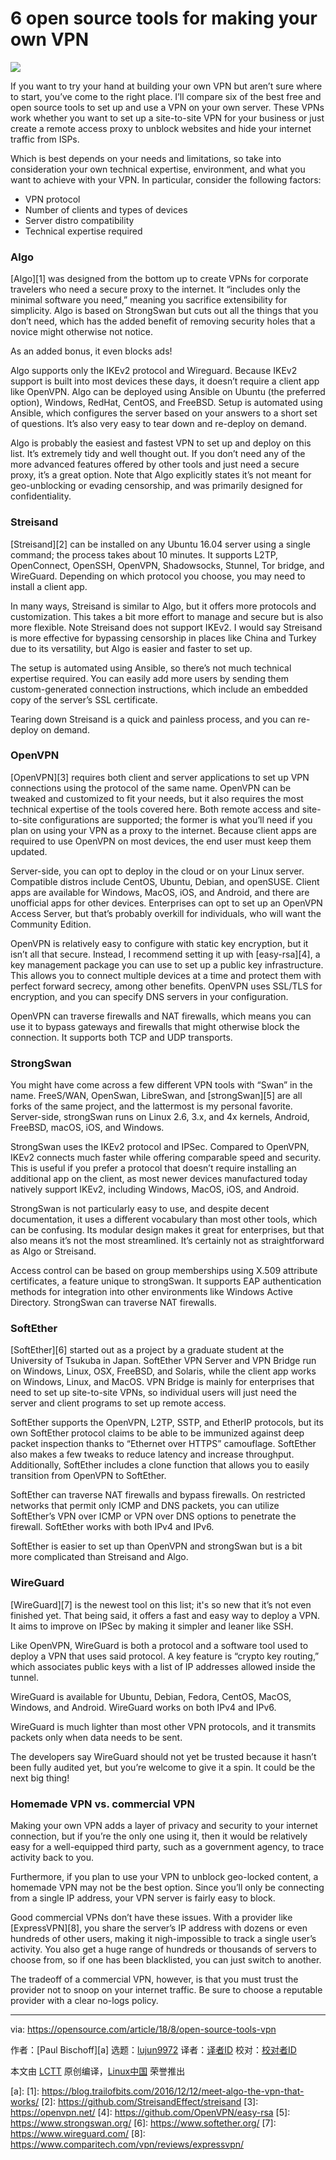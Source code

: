 6 open source tools for making your own VPN
======

![](https://opensource.com/sites/default/files/styles/image-full-size/public/lead-images/vpn_scrabble_networking.jpg?itok=pdsUHw5N)

If you want to try your hand at building your own VPN but aren’t sure where to start, you’ve come to the right place. I’ll compare six of the best free and open source tools to set up and use a VPN on your own server. These VPNs work whether you want to set up a site-to-site VPN for your business or just create a remote access proxy to unblock websites and hide your internet traffic from ISPs.

Which is best depends on your needs and limitations, so take into consideration your own technical expertise, environment, and what you want to achieve with your VPN. In particular, consider the following factors:

  * VPN protocol
  * Number of clients and types of devices
  * Server distro compatibility
  * Technical expertise required



### Algo

[Algo][1] was designed from the bottom up to create VPNs for corporate travelers who need a secure proxy to the internet. It “includes only the minimal software you need,” meaning you sacrifice extensibility for simplicity. Algo is based on StrongSwan but cuts out all the things that you don’t need, which has the added benefit of removing security holes that a novice might otherwise not notice.

As an added bonus, it even blocks ads!

Algo supports only the IKEv2 protocol and Wireguard. Because IKEv2 support is built into most devices these days, it doesn’t require a client app like OpenVPN. Algo can be deployed using Ansible on Ubuntu (the preferred option), Windows, RedHat, CentOS, and FreeBSD. Setup is automated using Ansible, which configures the server based on your answers to a short set of questions. It’s also very easy to tear down and re-deploy on demand.

Algo is probably the easiest and fastest VPN to set up and deploy on this list. It’s extremely tidy and well thought out. If you don’t need any of the more advanced features offered by other tools and just need a secure proxy, it’s a great option. Note that Algo explicitly states it’s not meant for geo-unblocking or evading censorship, and was primarily designed for confidentiality.

### Streisand

[Streisand][2] can be installed on any Ubuntu 16.04 server using a single command; the process takes about 10 minutes. It supports L2TP, OpenConnect, OpenSSH, OpenVPN, Shadowsocks, Stunnel, Tor bridge, and WireGuard. Depending on which protocol you choose, you may need to install a client app.

In many ways, Streisand is similar to Algo, but it offers more protocols and customization. This takes a bit more effort to manage and secure but is also more flexible. Note Streisand does not support IKEv2. I would say Streisand is more effective for bypassing censorship in places like China and Turkey due to its versatility, but Algo is easier and faster to set up.

The setup is automated using Ansible, so there’s not much technical expertise required. You can easily add more users by sending them custom-generated connection instructions, which include an embedded copy of the server’s SSL certificate.

Tearing down Streisand is a quick and painless process, and you can re-deploy on demand.

### OpenVPN

[OpenVPN][3] requires both client and server applications to set up VPN connections using the protocol of the same name. OpenVPN can be tweaked and customized to fit your needs, but it also requires the most technical expertise of the tools covered here. Both remote access and site-to-site configurations are supported; the former is what you’ll need if you plan on using your VPN as a proxy to the internet. Because client apps are required to use OpenVPN on most devices, the end user must keep them updated.

Server-side, you can opt to deploy in the cloud or on your Linux server. Compatible distros include CentOS, Ubuntu, Debian, and openSUSE. Client apps are available for Windows, MacOS, iOS, and Android, and there are unofficial apps for other devices. Enterprises can opt to set up an OpenVPN Access Server, but that’s probably overkill for individuals, who will want the Community Edition.

OpenVPN is relatively easy to configure with static key encryption, but it isn’t all that secure. Instead, I recommend setting it up with [easy-rsa][4], a key management package you can use to set up a public key infrastructure. This allows you to connect multiple devices at a time and protect them with perfect forward secrecy, among other benefits. OpenVPN uses SSL/TLS for encryption, and you can specify DNS servers in your configuration.

OpenVPN can traverse firewalls and NAT firewalls, which means you can use it to bypass gateways and firewalls that might otherwise block the connection. It supports both TCP and UDP transports.

### StrongSwan

You might have come across a few different VPN tools with “Swan” in the name. FreeS/WAN, OpenSwan, LibreSwan, and [strongSwan][5] are all forks of the same project, and the lattermost is my personal favorite. Server-side, strongSwan runs on Linux 2.6, 3.x, and 4x kernels, Android, FreeBSD, macOS, iOS, and Windows.

StrongSwan uses the IKEv2 protocol and IPSec. Compared to OpenVPN, IKEv2 connects much faster while offering comparable speed and security. This is useful if you prefer a protocol that doesn’t require installing an additional app on the client, as most newer devices manufactured today natively support IKEv2, including Windows, MacOS, iOS, and Android.

StrongSwan is not particularly easy to use, and despite decent documentation, it uses a different vocabulary than most other tools, which can be confusing. Its modular design makes it great for enterprises, but that also means it’s not the most streamlined. It’s certainly not as straightforward as Algo or Streisand.

Access control can be based on group memberships using X.509 attribute certificates, a feature unique to strongSwan. It supports EAP authentication methods for integration into other environments like Windows Active Directory. StrongSwan can traverse NAT firewalls.

### SoftEther

[SoftEther][6] started out as a project by a graduate student at the University of Tsukuba in Japan. SoftEther VPN Server and VPN Bridge run on Windows, Linux, OSX, FreeBSD, and Solaris, while the client app works on Windows, Linux, and MacOS. VPN Bridge is mainly for enterprises that need to set up site-to-site VPNs, so individual users will just need the server and client programs to set up remote access.

SoftEther supports the OpenVPN, L2TP, SSTP, and EtherIP protocols, but its own SoftEther protocol claims to be able to be immunized against deep packet inspection thanks to “Ethernet over HTTPS” camouflage. SoftEther also makes a few tweaks to reduce latency and increase throughput. Additionally, SoftEther includes a clone function that allows you to easily transition from OpenVPN to SoftEther.

SoftEther can traverse NAT firewalls and bypass firewalls. On restricted networks that permit only ICMP and DNS packets, you can utilize SoftEther’s VPN over ICMP or VPN over DNS options to penetrate the firewall. SoftEther works with both IPv4 and IPv6.

SoftEther is easier to set up than OpenVPN and strongSwan but is a bit more complicated than Streisand and Algo.

### WireGuard

[WireGuard][7] is the newest tool on this list; it's so new that it’s not even finished yet. That being said, it offers a fast and easy way to deploy a VPN. It aims to improve on IPSec by making it simpler and leaner like SSH.

Like OpenVPN, WireGuard is both a protocol and a software tool used to deploy a VPN that uses said protocol. A key feature is “crypto key routing,” which associates public keys with a list of IP addresses allowed inside the tunnel.

WireGuard is available for Ubuntu, Debian, Fedora, CentOS, MacOS, Windows, and Android. WireGuard works on both IPv4 and IPv6.

WireGuard is much lighter than most other VPN protocols, and it transmits packets only when data needs to be sent.

The developers say WireGuard should not yet be trusted because it hasn’t been fully audited yet, but you’re welcome to give it a spin. It could be the next big thing!

### Homemade VPN vs. commercial VPN

Making your own VPN adds a layer of privacy and security to your internet connection, but if you’re the only one using it, then it would be relatively easy for a well-equipped third party, such as a government agency, to trace activity back to you.

Furthermore, if you plan to use your VPN to unblock geo-locked content, a homemade VPN may not be the best option. Since you’ll only be connecting from a single IP address, your VPN server is fairly easy to block.

Good commercial VPNs don’t have these issues. With a provider like [ExpressVPN][8], you share the server’s IP address with dozens or even hundreds of other users, making it nigh-impossible to track a single user’s activity. You also get a huge range of hundreds or thousands of servers to choose from, so if one has been blacklisted, you can just switch to another.

The tradeoff of a commercial VPN, however, is that you must trust the provider not to snoop on your internet traffic. Be sure to choose a reputable provider with a clear no-logs policy.

--------------------------------------------------------------------------------

via: https://opensource.com/article/18/8/open-source-tools-vpn

作者：[Paul Bischoff][a]
选题：[lujun9972](https://github.com/lujun9972)
译者：[译者ID](https://github.com/译者ID)
校对：[校对者ID](https://github.com/校对者ID)

本文由 [LCTT](https://github.com/LCTT/TranslateProject) 原创编译，[Linux中国](https://linux.cn/) 荣誉推出

[a]: 
[1]: https://blog.trailofbits.com/2016/12/12/meet-algo-the-vpn-that-works/
[2]: https://github.com/StreisandEffect/streisand
[3]: https://openvpn.net/
[4]: https://github.com/OpenVPN/easy-rsa
[5]: https://www.strongswan.org/
[6]: https://www.softether.org/
[7]: https://www.wireguard.com/
[8]: https://www.comparitech.com/vpn/reviews/expressvpn/
